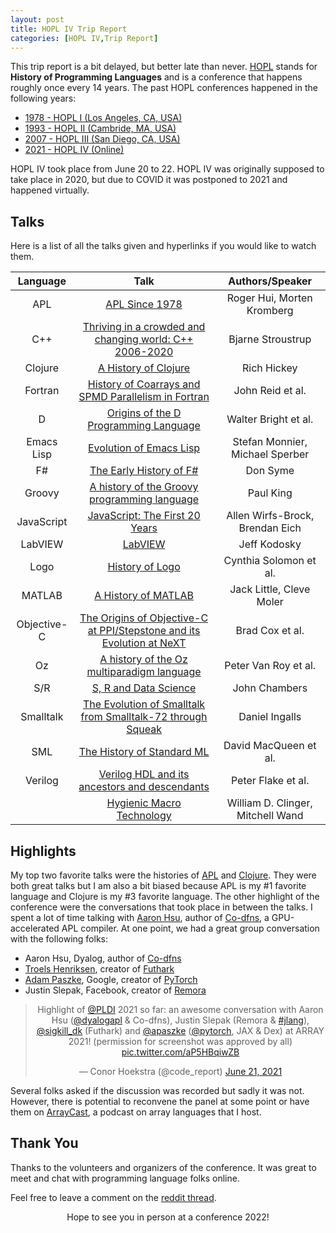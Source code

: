 ```yaml
---
layout: post
title: HOPL IV Trip Report
categories: [HOPL IV,Trip Report]
---
```


This trip report is a bit delayed, but better late than never. [HOPL](https://en.wikipedia.org/wiki/History_of_Programming_Languages) stands for **History of Programming Languages** and is a conference that happens roughly once every 14 years. The past HOPL conferences happened in the following years:

* [1978 - HOPL I (Los Angeles, CA, USA)](https://en.wikipedia.org/wiki/History_of_Programming_Languages#HOPL_I)
* [1993 - HOPL II (Cambride, MA, USA)](https://en.wikipedia.org/wiki/History_of_Programming_Languages#HOPL_II)
* [2007 - HOPL III (San Diego, CA, USA)](https://en.wikipedia.org/wiki/History_of_Programming_Languages#HOPL_III)
* [2021 - HOPL IV (Online)](https://en.wikipedia.org/wiki/History_of_Programming_Languages#HOPL_IV)

HOPL IV took place from June 20 to 22. HOPL IV was originally supposed to take place in 2020, but due to COVID it was postponed to 2021 and happened virtually.

## Talks

Here is a list of all the talks given and hyperlinks if you would like to watch them.

|Language|Talk|Authors/Speaker|
|:-:|:-:|:-:|
|APL|[APL Since 1978](https://www.pldi21.org/prerecorded_hopl.2.html)|Roger Hui, Morten Kromberg|
|C++|[Thriving in a crowded and changing world: C++ 2006-2020](https://www.pldi21.org/prerecorded_hopl.5.html)|Bjarne Stroustrup|
|Clojure|[A History of Clojure](https://www.pldi21.org/prerecorded_hopl.11.html)|Rich Hickey|
|Fortran|[History of Coarrays and SPMD Parallelism in Fortran](https://www.pldi21.org/prerecorded_hopl.26.html)|John Reid et al.|
|D|[Origins of the D Programming Language](https://www.pldi21.org/prerecorded_hopl.23.html)|Walter Bright et al.|
|Emacs Lisp|[Evolution of Emacs Lisp](https://www.pldi21.org/prerecorded_hopl.16.html)|Stefan Monnier, Michael Sperber|
|F#|[The Early History of F#](https://www.pldi21.org/prerecorded_hopl.19.html)|Don Syme|
|Groovy|[A history of the Groovy programming language](https://www.pldi21.org/prerecorded_hopl.10.html)|Paul King|
|JavaScript|[JavaScript: The First 20 Years](https://www.pldi21.org/prerecorded_hopl.12.html)|Allen Wirfs-Brock, Brendan Eich|
|LabVIEW|[LabVIEW](https://www.pldi21.org/prerecorded_hopl.3.html)|Jeff Kodosky|
|Logo|[History of Logo](https://www.pldi21.org/prerecorded_hopl.9.html)|Cynthia Solomon et al.|
|MATLAB|[A History of MATLAB](https://www.pldi21.org/prerecorded_hopl.4.html)|Jack Little, Cleve Moler|
|Objective-C|[The Origins of Objective-C at PPI/Stepstone and its Evolution at NeXT](https://www.pldi21.org/prerecorded_hopl.25.html)|Brad Cox et al.|
|Oz|[A history of the Oz multiparadigm language](https://www.pldi21.org/prerecorded_hopl.14.html)|Peter Van Roy et al.|
|S/R|[S, R and Data Science](https://www.pldi21.org/prerecorded_hopl.6.html)|John Chambers|
|Smalltalk|[The Evolution of Smalltalk from Smalltalk-72 through Squeak](https://www.pldi21.org/prerecorded_hopl.17.html)|Daniel Ingalls|
|SML|[The History of Standard ML](https://www.pldi21.org/prerecorded_hopl.21.html)|David MacQueen et al.|
|Verilog|[Verilog HDL and its ancestors and descendants](https://www.pldi21.org/prerecorded_hopl.7.html)| Peter Flake et al.|
||[Hygienic Macro Technology](https://www.pldi21.org/prerecorded_hopl.13.html)|William D. Clinger, Mitchell Wand|

## Highlights 

My top two favorite talks were the histories of [APL](https://www.pldi21.org/prerecorded_hopl.2.html) and [Clojure](https://www.pldi21.org/prerecorded_hopl.11.html). They were both great talks but I am also a bit biased because APL is my #1 favorite language and Clojure is my #3 favorite language. The other highlight of the conference were the conversations that took place in between the talks. I spent a lot of time talking with [Aaron Hsu](), author of [Co-dfns](https://www.google.com/search?q=co-dfns&oq=co-dfns&aqs=chrome..69i57j69i61.1233j0j7&sourceid=chrome&ie=UTF-8), a GPU-accelerated APL compiler. At one point, we had a great group conversation with the following folks:

* Aaron Hsu, Dyalog, author of [Co-dfns](https://www.google.com/search?q=co-dfns&oq=co-dfns&aqs=chrome..69i57j69i61.1233j0j7&sourceid=chrome&ie=UTF-8)
* [Troels Henriksen](https://twitter.com/sigkill_dk), creator of [Futhark](https://futhark-lang.org/)
* [Adam Paszke](https://twitter.com/apaszke), Google, creator of [PyTorch](https://pytorch.org/)
* Justin Slepak, Facebook, creator of [Remora](https://arxiv.org/abs/1912.13451)

<center><blockquote class="twitter-tweet"><p lang="en" dir="ltr">Highlight of <a href="https://twitter.com/PLDI?ref_src=twsrc%5Etfw">@PLDI</a> 2021 so far: an awesome conversation with Aaron Hsu (<a href="https://twitter.com/dyalogapl?ref_src=twsrc%5Etfw">@dyalogapl</a> &amp; Co-dfns), Justin Slepak (Remora &amp; <a href="https://twitter.com/hashtag/jlang?src=hash&amp;ref_src=twsrc%5Etfw">#jlang</a>), <a href="https://twitter.com/sigkill_dk?ref_src=twsrc%5Etfw">@sigkill_dk</a> (Futhark) and <a href="https://twitter.com/apaszke?ref_src=twsrc%5Etfw">@apaszke</a> (<a href="https://twitter.com/PyTorch?ref_src=twsrc%5Etfw">@pytorch</a>, JAX &amp; Dex) at ARRAY 2021! (permission for screenshot was approved by all) <a href="https://t.co/aP5HBqiwZB">pic.twitter.com/aP5HBqiwZB</a></p>&mdash; Conor Hoekstra (@code_report) <a href="https://twitter.com/code_report/status/1407062396267544581?ref_src=twsrc%5Etfw">June 21, 2021</a></blockquote> <script async src="https://platform.twitter.com/widgets.js" charset="utf-8"></script></center>

Several folks asked if the discussion was recorded but sadly it was not. However, there is potential to reconvene the panel at some point or have them on [ArrayCast](https://www.arraycast.com/), a podcast on array languages that I host.

## Thank You

Thanks to the volunteers and organizers of the conference. It was great to meet and chat with programming language folks online.

Feel free to leave a comment on the [reddit thread](https://old.reddit.com/r/ProgrammingLanguages/comments/pjes2y/a_brief_hopl_iv_trip_report/?).

<center>Hope to see you in person at a conference 2022!</center>
